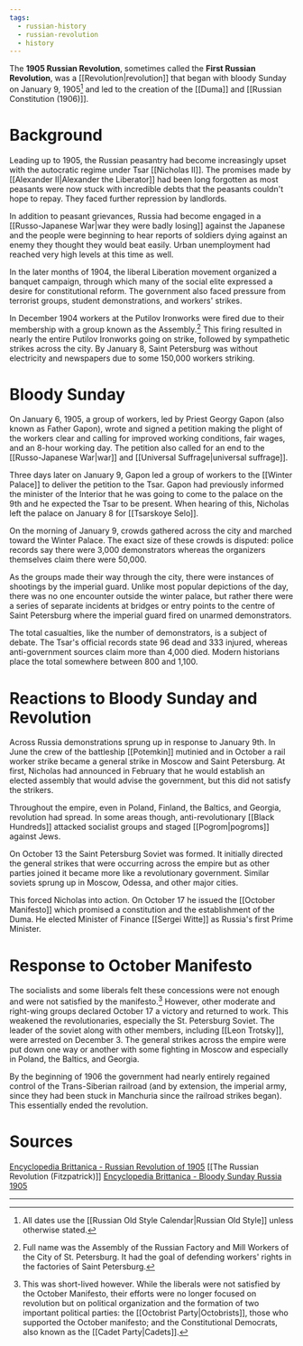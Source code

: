 ```yaml
---
tags:
  - russian-history
  - russian-revolution
  - history
---
```

The **1905 Russian Revolution**, sometimes called the **First Russian Revolution**, was a [[Revolution|revolution]] that began with bloody Sunday on January 9, 1905[^1] and led to the creation of the [[Duma]] and [[Russian Constitution (1906)]]. 
# Background
Leading up to 1905, the Russian peasantry had become increasingly upset with the autocratic regime under Tsar [[Nicholas II]]. The promises made by [[Alexander II|Alexander the Liberator]] had been long forgotten as most peasants were now stuck with incredible debts that the peasants couldn't hope to repay. They faced further repression by landlords.

In addition to peasant grievances, Russia had become engaged in a [[Russo-Japanese War|war they were badly losing]] against the Japanese and the people were beginning to hear reports of soldiers dying against an enemy they thought they would beat easily. Urban unemployment had reached very high levels at this time as well.

In the later months of 1904, the liberal Liberation movement organized a banquet campaign, through which many of the social elite expressed a desire for constitutional reform. The government also faced pressure from terrorist groups, student demonstrations, and workers' strikes.

In December 1904 workers at the Putilov Ironworks were fired due to their membership with a group known as the Assembly.[^2] This firing resulted in nearly the entire Putilov Ironworks going on strike, followed by sympathetic strikes across the city. By January 8, Saint Petersburg was without electricity and newspapers due to some 150,000 workers striking. 
# Bloody Sunday
On January 6, 1905, a group of workers, led by Priest Georgy Gapon (also known as Father Gapon), wrote and signed a petition making the plight of the workers clear and calling for improved working conditions, fair wages, and an 8-hour working day. The petition also called for an end to the [[Russo-Japanese War|war]] and [[Universal Suffrage|universal suffrage]]. 

Three days later on January 9, Gapon led a group of workers to the [[Winter Palace]] to deliver the petition to the Tsar. Gapon had previously informed the minister of the Interior that he was going to come to the palace on the 9th and he expected the Tsar to be present. When hearing of this, Nicholas left the palace on January 8 for [[Tsarskoye Selo]]. 

On the morning of January 9, crowds gathered across the city and marched toward the Winter Palace. The exact size of these crowds is disputed: police records say there were 3,000 demonstrators whereas the organizers themselves claim there were 50,000. 

As the groups made their way through the city, there were instances of shootings by the imperial guard. Unlike most popular depictions of the day, there was no one encounter outside the winter palace, but rather there were a series of separate incidents at bridges or entry points to the centre of Saint Petersburg where the imperial guard fired on unarmed demonstrators.

The total casualties, like the number of demonstrators, is a subject of debate. The Tsar's official records state 96 dead and 333 injured, whereas anti-government sources claim more than 4,000 died. Modern historians place the total somewhere between 800 and 1,100.
# Reactions to Bloody Sunday and Revolution
Across Russia demonstrations sprung up in response to January 9th. In June the crew of the battleship [[Potemkin]] mutinied and in October a rail worker strike became a general strike in Moscow and Saint Petersburg. At first, Nicholas had announced in February that he would establish an elected assembly that would advise the government, but this did not satisfy the strikers.

Throughout the empire, even in Poland, Finland, the Baltics, and Georgia, revolution had spread. In some areas though, anti-revolutionary [[Black Hundreds]] attacked socialist groups and staged [[Pogrom|pogroms]] against Jews. 

On October 13 the Saint Petersburg Soviet was formed. It initially directed the general strikes that were occurring across the empire but as other parties joined it became more like a revolutionary government. Similar soviets sprung up in Moscow, Odessa, and other major cities.

This forced Nicholas into action. On October 17 he issued the [[October Manifesto]] which promised a constitution and the establishment of the Duma. He elected Minister of Finance [[Sergei Witte]] as Russia's first Prime Minister.
# Response to October Manifesto
The socialists and some liberals felt these concessions were not enough and were not satisfied by the manifesto.[^3] However, other moderate and right-wing groups declared October 17 a victory and returned to work. This weakened the revolutionaries, especially the St. Petersburg Soviet. The leader of the soviet along with other members, including [[Leon Trotsky]], were arrested on December 3. The general strikes across the empire were put down one way or another with some fighting in Moscow and especially in Poland, the Baltics, and Georgia.

By the beginning of 1906 the government had nearly entirely regained control of the Trans-Siberian railroad (and by extension, the imperial army, since they had been stuck in Manchuria since the railroad strikes began). This essentially ended the revolution.
# Sources
[Encyclopedia Brittanica - Russian Revolution of 1905](https://www.britannica.com/event/Russian-Revolution-of-1905)
[[The Russian Revolution (Fitzpatrick)]]
[Encyclopedia Brittanica - Bloody Sunday Russia 1905](https://www.britannica.com/event/Bloody-Sunday-Russia-1905)

---
[^1]: All dates use the [[Russian Old Style Calendar|Russian Old Style]] unless otherwise stated.

[^2]: Full name was the Assembly of the Russian Factory and Mill Workers of the City of St. Petersburg. It had the goal of defending workers' rights in the factories of Saint Petersburg.

[^3]: This was short-lived however. While the liberals were not satisfied by the October Manifesto, their efforts were no longer focused on revolution but on political organization and the formation of two important political parties: the [[Octobrist Party|Octobrists]], those who supported the October manifesto; and the Constitutional Democrats, also known as the [[Cadet Party|Cadets]].
